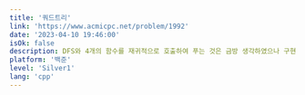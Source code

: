 ```yaml
---
title: '쿼드트리'
link: 'https://www.acmicpc.net/problem/1992'
date: '2023-04-10 19:46:00'
isOk: false
description: DFS와 4개의 함수를 재귀적으로 호출하여 푸는 것은 금방 생각하였으나 구현이 미숙하여 실패
platform: '백준'
level: 'Silver1'
lang: 'cpp'
---
```

